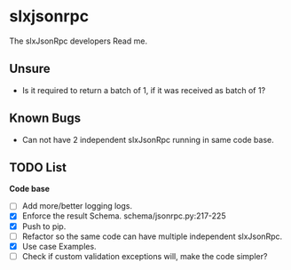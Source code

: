 slxjsonrpc
===============================================================================
The slxJsonRpc developers Read me.


Unsure
-------------------------------------------------------------------------------
 * Is it required to return a batch of 1, if it was received as batch of 1?


Known Bugs
-------------------------------------------------------------------------------
 * Can not have 2 independent slxJsonRpc running in same code base.


TODO List
-------------------------------------------------------------------------------
**Code base**
 * [ ] Add more/better logging logs.
 * [x] Enforce the result Schema. schema/jsonrpc.py:217-225
 * [x] Push to pip.
 * [ ] Refactor so the same code can have multiple independent slxJsonRpc.
 * [x] Use case Examples.
 * [ ] Check if custom validation exceptions will, make the code simpler?
